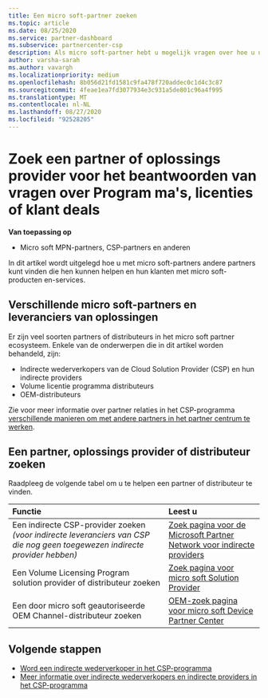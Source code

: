 ```yaml
---
title: Een micro soft-partner zoeken
ms.topic: article
ms.date: 08/25/2020
ms.service: partner-dashboard
ms.subservice: partnercenter-csp
description: Als micro soft-partner hebt u mogelijk vragen over hoe u uw klanten of specifieke Program ma's kunt helpen. Zoek andere partners die u kunnen helpen.
author: varsha-sarah
ms.author: vavargh
ms.localizationpriority: medium
ms.openlocfilehash: 8b056d21fd1581c9fa478f720addec0c1d4c3c87
ms.sourcegitcommit: 4feae1ea7fd3077934e3c931a5de801c96a4f995
ms.translationtype: MT
ms.contentlocale: nl-NL
ms.lasthandoff: 08/27/2020
ms.locfileid: "92528205"
---
```

# <a name="find-a-partner-or-solution-provider-to-answer-questions-about-programs-licensing-or-customer-deals"></a>Zoek een partner of oplossings provider voor het beantwoorden van vragen over Program ma's, licenties of klant deals 

**Van toepassing op**

- Micro soft MPN-partners, CSP-partners en anderen

In dit artikel wordt uitgelegd hoe u met micro soft-partners andere partners kunt vinden die hen kunnen helpen en hun klanten met micro soft-producten en-services.

## <a name="different-microsoft-partners-and-solution-providers"></a>Verschillende micro soft-partners en leveranciers van oplossingen

Er zijn veel soorten partners of distributeurs in het micro soft partner ecosysteem. Enkele van de onderwerpen die in dit artikel worden behandeld, zijn:

- Indirecte wederverkopers van de Cloud Solution Provider (CSP) en hun indirecte providers
- Volume licentie programma distributeurs
- OEM-distributeurs

Zie voor meer informatie over partner relaties in het CSP-programma [verschillende manieren om met andere partners in het partner centrum te werken](work-with-other-partners.md).

## <a name="find-a-partner-solution-provider-or-distributor"></a>Een partner, oplossings provider of distributeur zoeken

Raadpleeg de volgende tabel om u te helpen een partner of distributeur te vinden.

|Functie  | Leest u  |
|:------------------|:--------------- |
|Een indirecte CSP-provider zoeken *(voor indirecte leveranciers van CSP die nog geen toegewezen indirecte provider hebben)* | [Zoek pagina voor de Microsoft Partner Network voor indirecte providers](https://partner.microsoft.com/membership/cloud-solution-provider/find-a-provider)  |
|Een Volume Licensing Program solution provider of distributeur zoeken  | [Zoek pagina voor micro soft Solution Provider](https://www.microsoft.com/solution-providers/home)  |
|Een door micro soft geautoriseerde OEM Channel-distributeur zoeken  | [OEM-zoek pagina voor micro soft Device Partner Center](https://devicepartner.microsoft.com/connect/distributor)  |

## <a name="next-steps"></a>Volgende stappen

- [Word een indirecte wederverkoper in het CSP-programma](https://partner.microsoft.com/licensing)
- [Meer informatie over indirecte wederverkopers en indirecte providers in het CSP-programma](work-with-other-partners.md)
